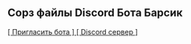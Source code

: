 <h2>
  Сорз файлы Discord Бота Барсик
</h2>
<text>
  <a href="">
    [ Пригласить бота ]
  </a>
  <a href="">
    [ Discord сервер ]
  </a>
</text>

